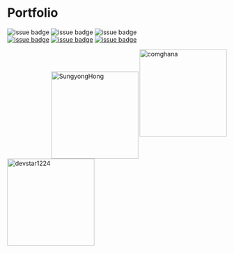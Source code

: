 


# Portfolio
![issue badge](https://img.shields.io/badge/Create%20At-2019%2F11%2F04-brightgreen)
![issue badge](https://img.shields.io/github/license/devstar1224/Collaboration_Portfolio)
![issue badge](https://img.shields.io/github/release/devstar1224/Collaboration_Portfolio.svg)
<br>
[![issue badge](https://img.shields.io/badge/Github-Jieun--Jang-black?logo=github)](https://github.com/comghana)
[![issue badge](https://img.shields.io/badge/Github-Sungyong--Hong-black?logo=github)](https://github.com/SungyongHong)
[![issue badge](https://img.shields.io/badge/Github-Sangik--Lee-black?logo=github)](https://github.com/devstar1224)

<img align ="right" src="https://avatars1.githubusercontent.com/u/46733911?s=460&v=4" height="200" width="200" alt="comghana">
<br>
<br>
<br>
<img align="right" src="https://avatars3.githubusercontent.com/u/45868367?s=460&v=4" height="200" width="200" alt="SungyongHong">
<img src="https://avatars1.githubusercontent.com/u/23352518?s=460&v=4" height="200" width="200" alt="devstar1224">

